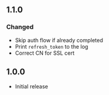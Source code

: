<!-- https://developers.home-assistant.io/docs/add-ons/presentation#keeping-a-changelog -->

## 1.1.0

### Changed

- Skip auth flow if already completed
- Print `refresh_token` to the log
- Correct CN for SSL cert

## 1.0.0

- Initial release
